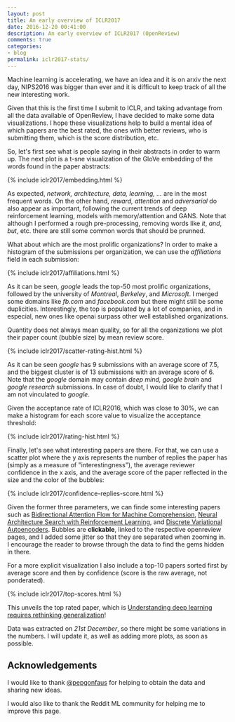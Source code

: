 ```yaml
---
layout: post
title: An early overview of ICLR2017
date: 2016-12-20 00:41:00
description: An early overview of ICLR2017 (OpenReview)
comments: true
categories:
- blog
permalink: iclr2017-stats/
---
```


Machine learning is accelerating, we have an idea and it is on arxiv the next
day, NIPS2016 was bigger than ever and it is difficult to keep track of all the
new interesting work.

Given that this is the first time I submit to ICLR, and taking advantage from
all the data available of OpenReview, I have decided to make some data
visualizations. I hope these visualizations help to build a mental idea of which
papers are the best rated, the ones with better reviews, who is submitting them,
which is the score distribution, etc.

So, let's first see what is people saying in their abstracts in order to warm up.
The next plot is a t-sne visualization of the GloVe embedding of the words found
in the paper abstracts:

{% include iclr2017/embedding.html %}

As expected, *network, architecture, data, learning, ...* are in the most frequent
words. On the other hand, *reward, attention* and *adversarial* do also appear as important, following the current trends of deep reinforcement learning, models with memory/attention and GANS. 
Note that although I performed a rough pre-processing, removing words
like *it*, *and*, *but*, etc. there are still some common words that should be
prunned.

What about which are the most prolific organizations? In order to make a
histogram of the submissions per organization, we can use the *affiliations*
field in each submission:

{% include iclr2017/affiliations.html %}

As it can be seen, *google* leads the top-50 most prolific organizations,
followed by the university of *Montreal*, *Berkeley*, and *Microsoft*.
I merged some domains like *fb.com* and *facebook.com* but there might still be some
duplicities. Interestingly, the top is populated by a lot of companies, and in
especial, new ones like openai surpass other well established organizations. 

Quantity does not always mean quality, so for all the organizations we plot
their paper count (bubble size) by mean review score.

{% include iclr2017/scatter-rating-hist.html %}

As it can be seen *google* has 9 submissions with an average score of 7.5, and the biggest cluster is of 13 submissions with an average score of 6. Note that the *google* domain may contain *deep mind, google brain* and *google research* submissions. In case of doubt, I would like to clarify that I am not vinculated to *google*.

Given the acceptance rate of ICLR2016, which was close to 30%, we can make a histogram for each score value to visualize the acceptance threshold:

{% include iclr2017/rating-hist.html %}


Finally, let's see what interesting papers are there. For that, we can use a scatter plot where the y axis represents the number of replies the paper has (simply as a measure of "interestingness"), the average reviewer confidence in the x axis, and the average score of the paper reflected in the size and the color of the bubbles:

{% include iclr2017/confidence-replies-score.html %}

Given the former three parameters, we can finde some interesting papers such as [Bidirectional Attention Flow for Machine Comprehension](https://arxiv.org/abs/1611.01603), [Neural Architecture Search with Reinforcement Learning](https://arxiv.org/abs/1611.01578), and [Discrete Variational Autoencoders](https://arxiv.org/abs/1609.02200). Bubbles are **clickable**, linked to the respective openreview pages, and I added some jitter so that they are separated when zooming in. I encourage the reader to browse through the data to find the gems hidden in there.

For a more explicit visualization I also include a top-10 papers sorted first by average score and then by confidence (score is the raw average, not ponderated).

{% include iclr2017/top-scores.html %}

This unveils the top rated paper, which is [Understanding deep learning requires rethinking generalization](https://openreview.net/pdf?id=Sy8gdB9xx)!


Data was extracted on *21st December*, so there might be some variations in the numbers. I will update it, as well as adding more plots, as soon as possible.

## Acknowledgements
I would like to thank [@pepgonfaus](https://twitter.com/pepgonfaus) for helping to obtain the data and sharing new ideas.

I would also like to thank the Reddit ML community for helping me to improve this page.


